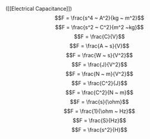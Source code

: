 ([[Electrical Capacitance]])
$$F = \frac{s^4 ~ A^2}{kg ~ m^2}$$
$$F = \frac{s^2 ~ C^2}{m^2 ~kg}$$
$$F = \frac{C}{V}$$
$$F = \frac{A ~ s}{V}$$
$$F = \frac{W ~ s}{V^2}$$
$$F = \frac{J}{V^2}$$
$$F = \frac{N ~ m}{V^2}$$
$$F = \frac{C^2}{J}$$
$$F = \frac{C^2}{N ~ m}$$
$$F = \frac{s}{\ohm}$$
$$F = \frac{1}{\ohm ~ Hz}$$
$$F = \frac{S}{Hz}$$
$$F = \frac{s^2}{H}$$